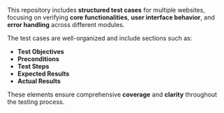 This repository includes **structured test cases** for multiple websites, focusing on verifying **core functionalities**, **user interface behavior**, and **error handling** across different modules.

The test cases are well-organized and include sections such as:

- **Test Objectives**  
- **Preconditions**  
- **Test Steps**  
- **Expected Results**  
- **Actual Results**

These elements ensure comprehensive **coverage** and **clarity** throughout the testing process.
